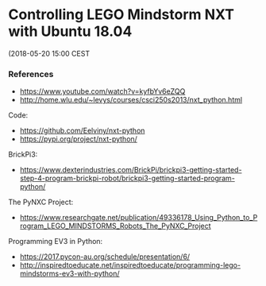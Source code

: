 # Controlling LEGO Mindstorm NXT with Ubuntu 18.04

(2018-05-20 15:00 CEST

### References

* <https://www.youtube.com/watch?v=kyfbYv6eZQQ>
* <http://home.wlu.edu/~levys/courses/csci250s2013/nxt_python.html>

Code:

* <https://github.com/Eelviny/nxt-python>
* <https://pypi.org/project/nxt-python/>

BrickPi3:

* <https://www.dexterindustries.com/BrickPi/brickpi3-getting-started-step-4-program-brickpi-robot/brickpi3-getting-started-program-python/>

The PyNXC Project:

* <https://www.researchgate.net/publication/49336178_Using_Python_to_Program_LEGO_MINDSTORMS_Robots_The_PyNXC_Project>

Programming EV3 in Python:

* <https://2017.pycon-au.org/schedule/presentation/6/>
* <http://inspiredtoeducate.net/inspiredtoeducate/programming-lego-mindstorms-ev3-with-python/>

<!-- EOF -->
